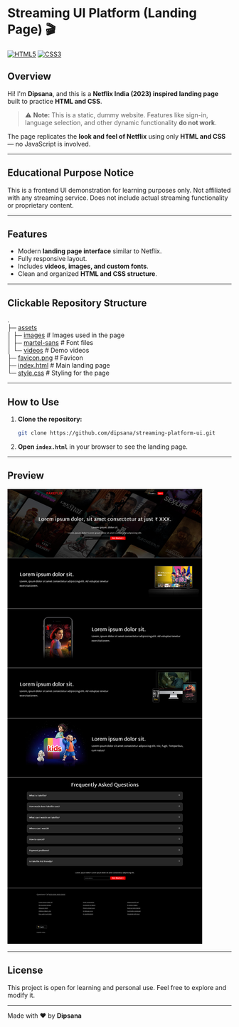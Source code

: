 # Streaming UI Platform (Landing Page) 🎬

[![HTML5](https://img.shields.io/badge/HTML5-E34F26?style=flat&logo=html5&logoColor=white)](https://developer.mozilla.org/en-US/docs/Web/HTML)
[![CSS3](https://img.shields.io/badge/CSS3-1572B6?style=flat&logo=css3&logoColor=white)](https://developer.mozilla.org/en-US/docs/Web/CSS)

## Overview

Hi! I'm **Dipsana**, and this is a **Netflix India (2023) inspired landing page** built to practice **HTML and CSS**.

> ⚠️ **Note:** This is a static, dummy website. Features like sign-in, language selection, and other dynamic functionality **do not work**.

The page replicates the **look and feel of Netflix** using only **HTML and CSS** — no JavaScript is involved.

---

## Educational Purpose Notice

This is a frontend UI demonstration for learning purposes only.
Not affiliated with any streaming service. Does not include actual
streaming functionality or proprietary content.

---

## Features

- Modern **landing page interface** similar to Netflix.
- Fully responsive layout.
- Includes **videos, images, and custom fonts**.
- Clean and organized **HTML and CSS structure**.

---

## Clickable Repository Structure

.  
├─ [assets](./assets)  
│  ├─ [images](./assets/images)             # Images used in the page  
│  ├─ [martel-sans](./assets/martel-sans)   # Font files  
│  └─ [videos](./assets/videos)             # Demo videos  
├─ [favicon.png](./favicon.png)             # Favicon  
├─ [index.html](./index.html)               # Main landing page  
└─ [style.css](./style.css)                 # Styling for the page  

---

## How to Use

1. **Clone the repository:**

    ```bash
    git clone https://github.com/dipsana/streaming-platform-ui.git
    ```

2. **Open `index.html`** in your browser to see the landing page.

---

## Preview

![Stream UI Full](assets/images/stream-ui-full.png)

---

## License

This project is open for learning and personal use. Feel free to explore and modify it.

---

Made with ❤️ by **Dipsana**

